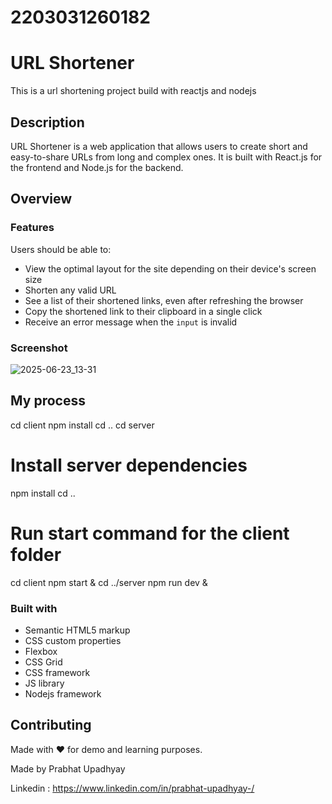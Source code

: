# 2203031260182

# URL Shortener

This is a  url shortening project build with reactjs and nodejs

## Description
URL Shortener is a web application that allows users to create short and easy-to-share URLs from long and complex ones. It is built with React.js for the frontend and Node.js for the backend.  

## Overview

### Features 
Users should be able to:

- View the optimal layout for the site depending on their device's screen size
- Shorten any valid URL
- See a list of their shortened links, even after refreshing the browser
- Copy the shortened link to their clipboard in a single click
- Receive an error message when the `input` is invalid

### Screenshot
![2025-06-23_13-31](https://github.com/user-attachments/assets/e422b65f-a848-4737-9f08-2dd140a5f7bf)

## My process
cd client
npm install
cd ..
cd server

# Install server dependencies
npm install
cd ..

# Run start command for the client folder
cd client
npm start &
cd ../server
npm run dev &
### Built with

- Semantic HTML5 markup
- CSS custom properties
- Flexbox
- CSS Grid
-  CSS framework
-  JS library
- Nodejs framework
 
## Contributing
Made with ❤️ for demo and learning purposes.

Made by Prabhat Upadhyay

Linkedin : https://www.linkedin.com/in/prabhat-upadhyay-/
